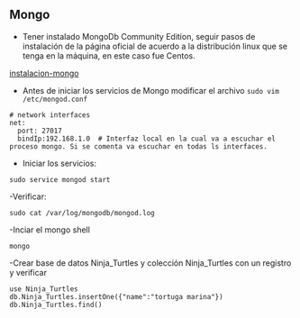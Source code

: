 ## Mongo

- Tener instalado MongoDb Community Edition, seguir pasos de instalación de la página oficial de acuerdo a la distribución linux que se tenga en la máquina, en este caso fue Centos. 

[instalacion-mongo](https://docs.mongodb.com/manual/tutorial/install-mongodb-on-red-hat/)

- Antes de iniciar los servicios de Mongo modificar el archivo `sudo vim /etc/mongod.conf`

```
# network interfaces
net:
  port: 27017
  bindIp:192.168.1.0  # Interfaz local en la cual va a escuchar el proceso mongo. Si se comenta va escuchar en todas ls interfaces.  
```

- Iniciar los servicios:

`sudo service mongod start`

-Verificar:

`sudo cat /var/log/mongodb/mongod.log`

-Inciar el mongo shell

`mongo`

-Crear base de datos Ninja_Turtles y colección Ninja_Turtles con un registro y verificar

```
use Ninja_Turtles
db.Ninja_Turtles.insertOne({"name":"tortuga marina"})
db.Ninja_Turtles.find()

```
